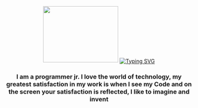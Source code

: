<div id="Header" align="center">
  <img src="https://media.giphy.com/media/Qb2bw6UC2zQuwdtCDl/giphy.gif" alt="" width="200" height="150" >
  <a href="https://git.io/typing-svg"><img src="https://readme-typing-svg.demolab.com?font=Segoe+Script&pause=1002&color=6660FF&background=D5D5D500&center=falso&vCenter=falso&repeat=verdadero&width=435&lines=%C2%A1Hi!+I'm+Albert+Welcome..." alt="Typing SVG"  align="center"/></a>
 <h3>I am a programmer jr. I love the world of technology, my greatest satisfaction in my work is when I see my Code and on the screen your satisfaction is reflected, I like to imagine and invent</h3>
</div>
<!--
**Albert1197/albert1197** is a ✨ _special_ ✨ repository because its `README.md` (this file) appears on your GitHub profile.

Here are some ideas to get you started:

- 🔭 I’m currently working on ...
- 🌱 I’m currently learning ...
- 👯 I’m looking to collaborate on ...
- 🤔 I’m looking for help with ...
- 💬 Ask me about ...
- 📫 How to reach me: ...
- 😄 Pronouns: ...
- ⚡ Fun fact: ...
-->
